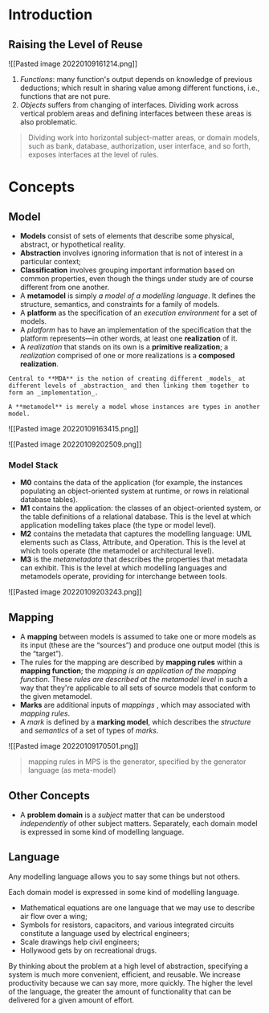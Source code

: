 # Introduction

## Raising the Level of Reuse

![[Pasted image 20220109161214.png]]

1. _Functions_: many function's output depends on knowledge of previous deductions; which result in sharing value among different functions, i.e., functions that are not pure.
2. _Objects_ suffers from changing of interfaces. Dividing work across vertical problem areas and defining interfaces between these areas is also problematic.

> Dividing work into horizontal subject-matter areas, or domain models, such as bank, database, authorization, user interface, and so forth, exposes interfaces at the level of rules.

# Concepts

## Model

- **Models** consist of sets of elements that describe some physical, abstract, or hypothetical reality.
- **Abstraction** involves ignoring information that is not of interest in a particular context;
-  **Classification** involves grouping important information based on common properties, even though the things under study are of course different from one another.
- A **metamodel** is simply _a model of a modelling language_. It defines the structure, semantics, and constraints for a family of models.
- A **platform** as the specification of an _execution environment_ for a set of models.
- A _platform_ has to have an implementation of the specification that the platform represents—in other words, at least one **realization** of it.
- A _realization_ that stands on its own is a **primitive realization**; a _realization_ comprised of one or more realizations is a **composed realization**.


```ad-note
Central to **MDA** is the notion of creating different _models_ at different levels of _abstraction_ and then linking them together to form an _implementation_.

A **metamodel** is merely a model whose instances are types in another model.
```

![[Pasted image 20220109163415.png]]

![[Pasted image 20220109202509.png]]

### Model Stack

- **M0** contains the data of the application (for example, the instances populating an object-oriented system at runtime, or rows in relational database tables). 
- **M1** contains the application: the classes of an object-oriented system, or the table definitions of a relational database. This is the level at which application modelling takes place (the type or model level). 
- **M2** contains the metadata that captures the modelling language: UML elements such as Class, Attribute, and Operation. This is the level at which tools operate (the metamodel or architectural level).
- **M3** is the _metametadata_ that describes the properties that metadata can exhibit. This is the level at which modelling languages and metamodels operate, providing for interchange between tools.

![[Pasted image 20220109203243.png]]

## Mapping

- A **mapping** between models is assumed to take one or more models as its input (these are the “sources”) and produce one output model (this is the “target”). 
- The rules for the mapping are described by **mapping rules** within a **mapping function**; the _mapping is an application of the mapping function_. These _rules are described at the metamodel level_ in such a way that they're applicable to all sets of source models that conform to the given metamodel.
- **Marks** are additional inputs of _mappings_ , which may associated with _mapping rules_.
- A _mark_ is defined by a **marking model**, which describes the _structure_ and _semantics_ of a set of types of _marks_.

![[Pasted image 20220109170501.png]]

> mapping rules in MPS is the generator, specified by the generator language (as meta-model)

## Other Concepts

- A **problem domain** is a _subject_ matter that can be understood _independently_ of other subject matters. Separately, each domain model is expressed in some kind of modelling language.

## Language

Any modelling language allows you to say some things but not others.

Each domain model is expressed in some kind of modelling language. 
- Mathematical equations are one language that we may use to describe air flow over a wing; 
- Symbols for resistors, capacitors, and various integrated circuits constitute a language used by electrical engineers;
- Scale drawings help civil engineers; 
- Hollywood gets by on recreational drugs.

By thinking about the problem at a high level of abstraction, specifying a system is much more convenient, efficient, and reusable. We increase productivity because we can say more, more quickly. The higher the level of the language, the greater the amount of functionality that can be delivered for a given amount of effort.